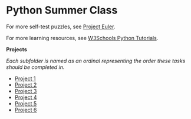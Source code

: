 # Python Summer Class

For more self-test puzzles, see [Project Euler](https://projecteuler.net/archives).

For more learning resources, see [W3Schools Python Tutorials](https://www.w3schools.com/python/).

**Projects**

_Each subfolder is named as an ordinal representing the order these tasks should be completed in._

* [Project 1](1)
* [Project 2](2)
* [Project 3](3)
* [Project 4](4)
* [Project 5](5)
* [Project 6](6)
